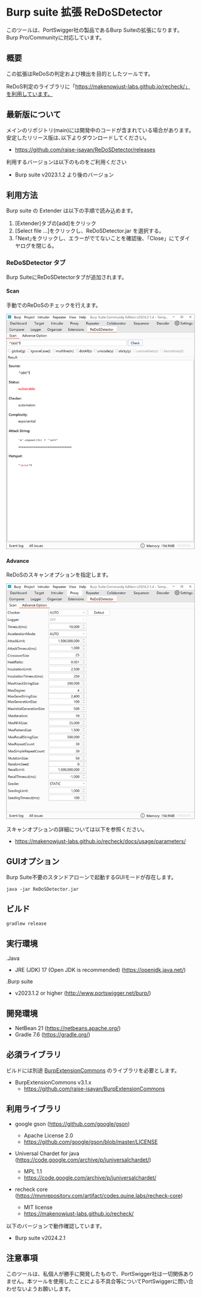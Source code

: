 Burp suite 拡張 ReDoSDetector
=============

このツールは、PortSwigger社の製品であるBurp Suiteの拡張になります。
Burp Pro/Communityに対応しています。

## 概要

この拡張はReDoSの判定および検出を目的としたツールです。

ReDoS判定のライブラリに「https://makenowjust-labs.github.io/recheck/」を利用しています。

## 最新版について

メインのリポジトリ(main)には開発中のコードが含まれている場合があります。
安定したリリース版は､以下よりダウンロードしてください。

* https://github.com/raise-isayan/ReDoSDetector/releases

利用するバージョンは以下のものをご利用ください

* Burp suite v2023.1.2 より後のバージョン

## 利用方法

Burp suite の Extender は以下の手順で読み込めます。

1. [Extender]タブの[add]をクリック
2. [Select file ...]をクリックし、ReDoSDetector.jar を選択する。
3. ｢Next｣をクリックし、エラーがでてないことを確認後、「Close」にてダイヤログを閉じる。

### ReDoSDetector タブ

Burp SuiteにReDoSDetectorタブが追加されます。

#### Scan

手動でのReDoSのチェックを行えます。

![ReDoSDetector Tab Scan](/image/ReDoSDetectorTab-Scan.png)

#### Advance

ReDoSのスキャンオプションを指定します。

![ReDoSDetector Tab Option](/image/ReDoSDetectorTab-Option.png)

スキャンオプションの詳細については以下を参照ください。

* https://makenowjust-labs.github.io/recheck/docs/usage/parameters/

## GUIオプション

Burp Suite不要のスタンドアローンで起動するGUIモードが存在します。

````
java -jar ReDoSDetector.jar
````

## ビルド

```
gradlew release
```

## 実行環境

.Java
* JRE (JDK) 17 (Open JDK is recommended) (https://openjdk.java.net/)

.Burp suite
* v2023.1.2 or higher (http://www.portswigger.net/burp/)

## 開発環境
* NetBean 21 (https://netbeans.apache.org/)
* Gradle 7.6 (https://gradle.org/)

## 必須ライブラリ
ビルドには別途 [BurpExtensionCommons](https://github.com/raise-isayan/BurpExtensionCommons) のライブラリを必要とします。
* BurpExtensionCommons v3.1.x
  * https://github.com/raise-isayan/BurpExtensionCommons

## 利用ライブラリ

* google gson (https://github.com/google/gson)
  * Apache License 2.0
  * https://github.com/google/gson/blob/master/LICENSE

* Universal Chardet for java (https://code.google.com/archive/p/juniversalchardet/)
  * MPL 1.1
  * https://code.google.com/archive/p/juniversalchardet/

* recheck core (https://mvnrepository.com/artifact/codes.quine.labs/recheck-core)
  * MIT license
  * https://makenowjust-labs.github.io/recheck/

以下のバージョンで動作確認しています。
* Burp suite v2024.2.1

## 注意事項
このツールは、私個人が勝手に開発したもので、PortSwigger社は一切関係ありません。本ツールを使用したことによる不具合等についてPortSwiggerに問い合わせないようお願いします。
